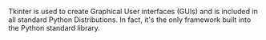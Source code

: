 Tkinter is used to create Graphical User interfaces (GUIs) and is included in all standard Python Distributions. In fact, it's the only framework built into the Python standard library.
